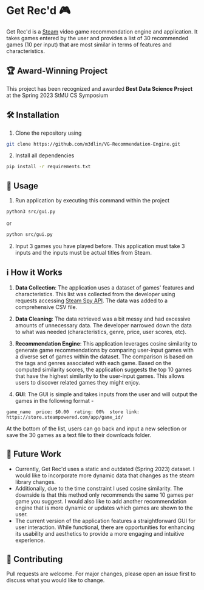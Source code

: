 # Get Rec'd  🎮

Get Rec'd is a [Steam](https://store.steampowered.com) video game recommendation engine and application. It takes games entered by the user and provides a list of 30 recommended games (10 per input) that are most similar in terms of features and characteristics.

## 🏆 Award-Winning Project

This project has been recognized and awarded **Best Data Science Project** at the Spring 2023 StMU CS Symposium


## 🛠️ Installation

1. Clone the repository using
```bash
git clone https://github.com/m3dlin/VG-Recommendation-Engine.git
```
2. Install all dependencies
```bash
pip install -r requirements.txt
```

## 🚀 Usage

1. Run application by executing this command within the project
```bash
python3 src/gui.py
```
or
```bash
python src/gui.py
```


2. Input 3 games you have played before. This application must take 3 inputs and the inputs must be actual titles from Steam.

## ℹ️ How it Works
1. **Data Collection**: The application uses a dataset of games' features and characteristics. This list was collected from the developer using requests accessing [Steam Spy API](https://steamspy.com/api.php). The data was added to a comprehensive CSV file.
2. **Data Cleaning**: The data retrieved was a bit messy and had excessive amounts of unnecessary data. The developer narrowed down the data to what was needed (characteristics, genre, price, user scores, etc).
3. **Recommendation Engine**: This application leverages cosine similarity to generate game recommendations by comparing user-input games with a diverse set of games within the dataset. The comparison is based on the tags and genres associated with each game. Based on the computed similarity scores, the application suggests the top 10 games that have the highest similarity to the user-input games. This allows users to discover related games they might enjoy.

4. **GUI**: The GUI is simple and takes inputs from the user and will output the games in the following format - 
```
game_name  price: $0.00  rating: 00%  store link: https://store.steampowered.com/app/game_id/
```
At the bottom of the list, users can go back and input a new selection or save the 30 games as a text file to their downloads folder.

## 🔮 Future Work
- Currently, Get Rec'd uses a static and outdated (Spring 2023) dataset. I would like to incorporate more dynamic data that changes as the steam library changes. 
- Additionally, due to the time constraint I used cosine similarity. The downside is that this method only recommends the same 10 games per game you suggest. I would also like to add another recommendation engine that is more dynamic or updates which games are shown to the user.
- The current version of the application features a straightforward GUI for user interaction. While functional, there are opportunities for enhancing its usability and aesthetics to provide a more engaging and intuitive experience.

## 👥 Contributing

Pull requests are welcome. For major changes, please open an issue first
to discuss what you would like to change.
